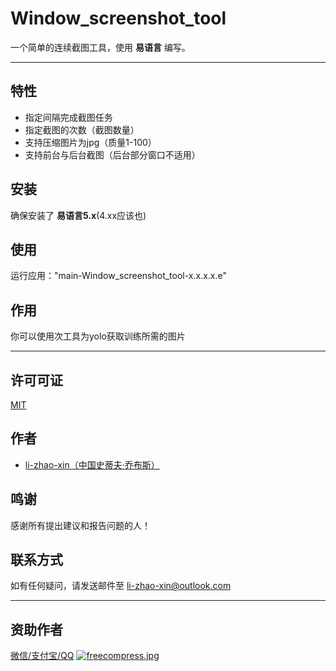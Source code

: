 # Window_screenshot_tool
一个简单的连续截图工具，使用 **易语言** 编写。

---

## 特性
- 指定间隔完成截图任务
- 指定截图的次数（截图数量）
- 支持压缩图片为jpg（质量1-100）
- 支持前台与后台截图（后台部分窗口不适用）

## 安装
确保安装了 **易语言5.x**(4.xx应该也)

## 使用
运行应用："main-Window_screenshot_tool-x.x.x.x.e"

## 作用
你可以使用次工具为yolo获取训练所需的图片

---

## 许可可证
[MIT](https://github.com/li-zhao-xin/Window_screenshot_tool/blob/main/LICENSE.txt)

## 作者
* [li-zhao-xin（中国史蒂夫·乔布斯）](https://github.com/li-zhao-xin)

## 鸣谢
感谢所有提出建议和报告问题的人！

## 联系方式
如有任何疑问，请发送邮件至 <li-zhao-xin@outlook.com>

---

## 资助作者
[微信/支付宝/QQ](https://github.com/li-zhao-xin/Window_screenshot_tool/blob/main/%E8%A6%81%E9%A5%AD.BMP)
[![freecompress.jpg](https://i.postimg.cc/prsq6Q3s/freecompress.jpg)](https://postimg.cc/bS2xGnyn)
